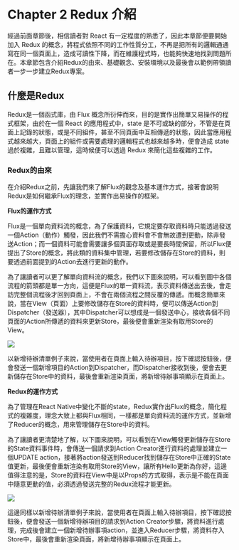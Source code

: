 # Chapter 2 Redux 介紹
經過前面章節後，相信讀者對 React 有一定程度的熟悉了，因此本章節便要開始加入 Redux 的概念，將程式依照不同的工作性質分工，不再是把所有的邏輯通通寫在同一個頁面上，造成可讀性下降，而在維護程式時，也能夠快速地找到問題所在。本章節包含介紹Redux的由來、基礎觀念、安裝環境以及最後會以範例帶領讀者一步一步建立Redux專案。

## 什麼是Redux
Redux是一個函式庫，由 Flux 概念所衍伸而來，目的是實作出簡單又易操作的程式框架，由於在一個 React 的應用程式中，state 是不可或缺的部分，不管是在頁面上記錄的狀態，或是不同組件，甚至不同頁面中互相傳遞的狀態，因此當應用程式越來越大，頁面上的組件或需要處理的邏輯程式也越來越多時，便會造成 state 過於複雜，且難以管理，這時候便可以透過 Redux 來簡化這些複雜的工作。

### Redux的由來
在介紹Redux之前，先讓我們來了解Flux的觀念及基本運作方式，接著會說明Redux是如何繼承Flux的理念，並實作出易操作的框架。

**Flux的運作方式**

Flux是一個單向資料流的概念，為了保護資料，它規定要存取資料時只能透過發送一個Action（動作）觸發，因此我們不需擔心資料會不會無故遭到更動，除非發送Action；而一個資料可能會需要讓多個頁面存取或是要長時間保留，所以Flux便提出了Store的概念，將此類的資料集中管理，若要修改儲存在Store的資料，則要透過前面提到的Action去進行更新的動作。

為了讓讀者可以更了解單向資料流的概念，我們以下圖來說明，可以看到圖中各個流程的箭頭都是單一方向，這便是Flux的單一資料流，表示資料傳送出去後，會走訪完整個流程後才回到頁面上，不會在兩個流程之間反覆的傳遞。而概念簡單來說，當在View（頁面）上要修改儲存在Store的資料時，便可以傳送Action到Dispatcher（發送器），其中Dispatcher可以想成是一個發送中心，接收各個不同頁面的Action所傳遞的資料來更新Store，最後便會重新渲染有取用Store的View。

![](https://i.imgur.com/S7XKt6I.png)

以新增待辦清單例子來說，當使用者在頁面上輸入待辦項目，按下確認按鈕後，便會發送一個新增項目的Action到Dispatcher，而Dispatcher接收到後，便會去更新儲存在Store中的資料，最後會重新渲染頁面，將新增待辦事項顯示在頁面上。

**Redux的運作方式**

為了管理在React Native中變化不斷的state，Redux實作出Flux的概念，簡化程式的複雜度，理念大致上都與Flux相同，一樣都是單向資料流的運作方式，並新增了Reducer的概念，用來管理儲存在Store中的資料。

為了讓讀者更清楚地了解，以下圖來說明，可以看到在View觸發更新儲存在Store的State資料事件時，會傳送一個請求到Action Creator進行資料的處理並建立一個UPDATE action，接著將action發送到Reducer找到儲存在Store中正確的State值更新，最後便會重新渲染有取用Store的View，讓所有Hello更新為你好，這邊值得注意的是，Store的資料在View中是以Props的方式取得，表示是不能在頁面中隨意更動的值，必須透過發送完整的Redux流程才能更新。

![](https://i.imgur.com/LyWD47d.png)

這邊同樣以新增待辦清單例子來說，當使用者在頁面上輸入待辦項目，按下確認按鈕後，便會發送一個新增待辦項目的請求到Action Creator步驟，將資料進行處理，完成後會建立一個新增待辦事項action，並進入Reducer步驟，將資料存入Store中，最後會重新渲染頁面，將新增待辦事項顯示在頁面上。




